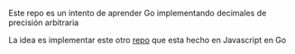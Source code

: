 Este repo es un intento de aprender Go implementando decimales de precisión arbitraria

La idea es implementar este otro [repo](https://github.com/profe-ajedrez/currency) que esta hecho en Javascript en Go